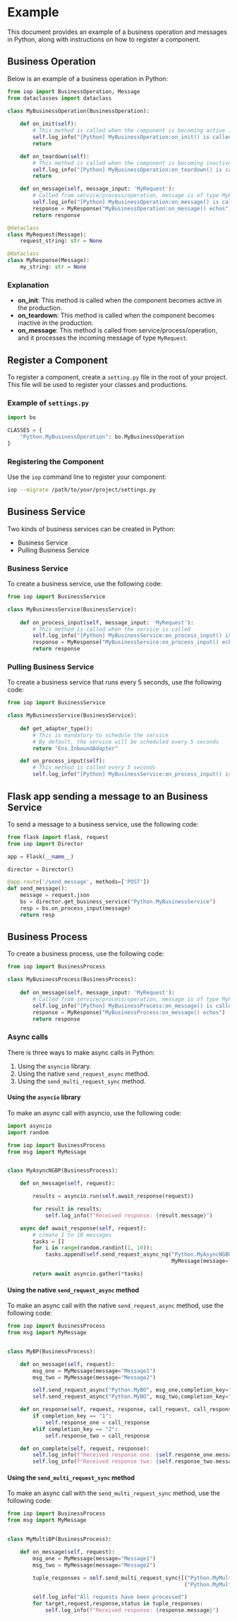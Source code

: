 # Example

This document provides an example of a business operation and messages in Python, along with instructions on how to register a component.

## Business Operation

Below is an example of a business operation in Python:

```python
from iop import BusinessOperation, Message
from dataclasses import dataclass

class MyBusinessOperation(BusinessOperation):
    
    def on_init(self):
        # This method is called when the component is becoming active in the production
        self.log_info("[Python] MyBusinessOperation:on_init() is called")
        return

    def on_teardown(self):
        # This method is called when the component is becoming inactive in the production
        self.log_info("[Python] MyBusinessOperation:on_teardown() is called")
        return

    def on_message(self, message_input: 'MyRequest'):
        # Called from service/process/operation, message is of type MyRequest with property request_string
        self.log_info("[Python] MyBusinessOperation:on_message() is called with message: " + message_input.request_string)
        response = MyResponse("MyBusinessOperation:on_message() echos")
        return response

@dataclass
class MyRequest(Message):
    request_string: str = None

@dataclass
class MyResponse(Message):
    my_string: str = None
```

### Explanation

- **on_init**: This method is called when the component becomes active in the production.
- **on_teardown**: This method is called when the component becomes inactive in the production.
- **on_message**: This method is called from service/process/operation, and it processes the incoming message of type `MyRequest`.

## Register a Component

To register a component, create a `setting.py` file in the root of your project. This file will be used to register your classes and productions.

### Example of `settings.py`

```python
import bo

CLASSES = {
    "Python.MyBusinessOperation": bo.MyBusinessOperation
}
```

### Registering the Component

Use the `iop` command line to register your component:

```bash
iop --migrate /path/to/your/project/settings.py
```

## Business Service

Two kinds of business services can be created in Python:

- Business Service
- Pulling Business Service

### Business Service

To create a business service, use the following code:

```python
from iop import BusinessService

class MyBusinessService(BusinessService):
    
    def on_process_input(self, message_input: 'MyRequest'):
        # This method is called when the service is called
        self.log_info("[Python] MyBusinessService:on_process_input() is called with message: " + message_input.request_string)
        response = MyResponse("MyBusinessService:on_process_input() echos")
        return response
```

### Pulling Business Service

To create a business service that runs every 5 seconds, use the following code:

```python
from iop import BusinessService

class MyBusinessService(BusinessService):
    
    def get_adapter_type():
        # This is mandatory to schedule the service
        # By default, the service will be scheduled every 5 seconds
        return "Ens.InboundAdapter"

    def on_process_input(self):
        # This method is called every 5 seconds
        self.log_info("[Python] MyBusinessService:on_process_input() is called")
```

## Flask app sending a message to an Business Service

To send a message to a business service, use the following code:


```python
from flask import Flask, request
from iop import Director

app = Flask(__name__)

director = Director()

@app.route('/send_message', methods=['POST'])
def send_message():
    message = request.json
    bs = director.get_business_service("Python.MyBusinessService")
    resp = bs.on_process_input(message)
    return resp
```

## Business Process

To create a business process, use the following code:

```python
from iop import BusinessProcess

class MyBusinessProcess(BusinessProcess):
    
    def on_message(self, message_input: 'MyRequest'):
        # Called from service/process/operation, message is of type MyRequest with property request_string
        self.log_info("[Python] MyBusinessProcess:on_message() is called with message: " + message_input.request_string)
        response = MyResponse("MyBusinessProcess:on_message() echos")
        return response
```

### Async calls

There is three ways to make async calls in Python:

1. Using the `asyncio` library.
2. Using the native `send_request_async` method.
3. Using the `send_multi_request_sync` method.

#### Using the `asyncio` library

To make an async call with asyncio, use the following code:

```python
import asyncio
import random

from iop import BusinessProcess
from msg import MyMessage


class MyAsyncNGBP(BusinessProcess):

    def on_message(self, request):

        results = asyncio.run(self.await_response(request))

        for result in results:
            self.log_info(f"Received response: {result.message}")

    async def await_response(self, request):
        # create 1 to 10 messages
        tasks = []
        for i in range(random.randint(1, 10)):
            tasks.append(self.send_request_async_ng("Python.MyAsyncNGBO",
                                                    MyMessage(message=f"Message {i}")))

        return await asyncio.gather(*tasks)
```

#### Using the native `send_request_async` method

To make an async call with the native `send_request_async` method, use the following code:

```python
from iop import BusinessProcess
from msg import MyMessage


class MyBP(BusinessProcess):

    def on_message(self, request):
        msg_one = MyMessage(message="Message1")
        msg_two = MyMessage(message="Message2")

        self.send_request_async("Python.MyBO", msg_one,completion_key="1")
        self.send_request_async("Python.MyBO", msg_two,completion_key="2")

    def on_response(self, request, response, call_request, call_response, completion_key):
        if completion_key == "1":
            self.response_one = call_response
        elif completion_key == "2":
            self.response_two = call_response

    def on_complete(self, request, response):
        self.log_info(f"Received response one: {self.response_one.message}")
        self.log_info(f"Received response two: {self.response_two.message}")
```

#### Using the `send_multi_request_sync` method

To make an async call with the `send_multi_request_sync` method, use the following code:

```python
from iop import BusinessProcess
from msg import MyMessage


class MyMultiBP(BusinessProcess):

    def on_message(self, request):
        msg_one = MyMessage(message="Message1")
        msg_two = MyMessage(message="Message2")

        tuple_responses = self.send_multi_request_sync([("Python.MyMultiBO", msg_one),
                                                        ("Python.MyMultiBO", msg_two)])

        self.log_info("All requests have been processed")
        for target,request,response,status in tuple_responses:
            self.log_info(f"Received response: {response.message}")
```
